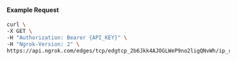 <!-- Code generated for API Clients. DO NOT EDIT. -->

#### Example Request

```bash
curl \
-X GET \
-H "Authorization: Bearer {API_KEY}" \
-H "Ngrok-Version: 2" \
https://api.ngrok.com/edges/tcp/edgtcp_2b6Jkk4AJOGLWeP9no2ligQNvWh/ip_restriction
```
